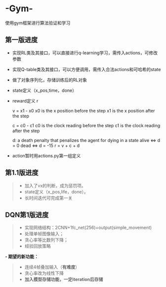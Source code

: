 # -Gym-
使用gym框架进行算法验证和学习
## 第一版进度
- 实现RL类及其接口，可以直接进行q-learning学习，需传入actions，可修改参数
- 实现Q-table类及其接口，可以方便调用，需传入合法actions和可哈希的state
- 做了对象序列化，存储训练后的RL对象
- state定义（x_pos,time，done）
- reward定义 r
 
    v = x1 - x0
    x0 is the x position before the step
    x1 is the x position after the step

    c = c0 - c1
    c0 is the clock reading before the step
    c1 is the clock reading after the step

    d: a death penalty that penalizes the agent for dying in a state
    alive ⇔ d = 0
    dead ⇔ d = -15
    r = v + c + d
- action暂时用actions.py第一组定义

## 第1.1版进度
> * 加入了vx的判断，成为惩罚项。
> * state定义（x_pos,life，done）。
> * 长时间迭代可完成第一关


## DQN第1版进度
> * 实现网络结构：2CNN+1fc_net(256)+output(simple_movement)
> * 处理单帧图像输入；
> * 贪心率等比数列下降；
> * 经验回放策略

**- 期望的新功能：**
> * 连续4帧叠加输入（**有难度**）
> * 贪心率改为线性下降
> * **加入模型存储功能，一定iteration后存储**


